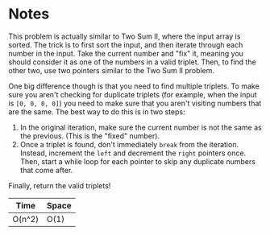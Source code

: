# Notes

This problem is actually similar to Two Sum II, where the input array is sorted.
The trick is to first sort the input, and then iterate through each number in
the input. Take the current number and "fix" it, meaning you should consider it
as one of the numbers in a valid triplet. Then, to find the other two, use two
pointers similar to the Two Sum II problem.

One big difference though is that you need to find multiple triplets. To make
sure you aren't checking for duplicate triplets (for example, when the input is
`[0, 0, 0, 0]`) you need to make sure that you aren't visiting numbers that are
the same. The best way to do this is in two steps:

1. In the original iteration, make sure the current number is not the same as
   the previous. (This is the "fixed" number).
2. Once a triplet is found, don't immediately `break` from the iteration.
   Instead, increment the `left` and decrement the `right` pointers once. Then,
   start a while loop for each pointer to skip any duplicate numbers that come
   after.

Finally, return the valid triplets!

| Time   | Space |
| ------ | ----- |
| O(n^2) | O(1)  |
